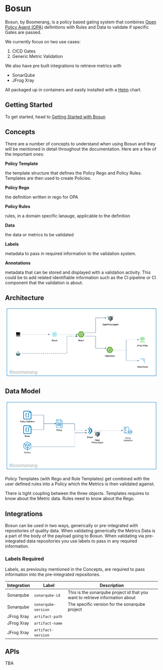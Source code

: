 # Bosun

Bosun, by Boomerang, is a policy based gating system that combines [Open Policy Agent (OPA)](https://openpolicyagent.org/) definitions with Rules and Data to validate if specific Gates are passed.

We currently focus on two use cases:
1. CICD Gates
2. Generic Metric Validation

We also have pre built integrations to retrieve metrics with
- SonarQube
- JFrog Xray

All packaged up in containers and easily installed with a [Helm](https://helm.sh/) chart.

## Getting Started

To get started, head to [Getting Started with Bosun](./bosun-getting-started.md)

## Concepts

There are a number of concepts to understand when using Bosun and they will be mentioned in detail throughout the documentation. Here are a few of the important ones:

**Policy Template**

the template structure that defines the Policy Rego and Policy Rules. Templates are then used to create Policies. 

**Policy Rego**

the definition written in rego for OPA

**Policy Rules**

rules, in a domain specific lanauge, applicable to the definition

**Data**

the data or metrics to be validated

**Labels** 

metadata to pass in required information to the validation system.

**Annotations**

metadata that can be stored and displayed with a validation activity. This could be to add related identifiable information such as the CI pipeline or CI component that the validation is about.

## Architecture

![Architecture](../assets/bosun-architecture.png)

## Data Model

![Data](../assets/bosun-data.png)

Policy Templates (with Rego and Rule Templates) get combined with the user defined rules into a Policy which the Metrics is then validated against.

There is tight coupling between the three objects. Templates requires to know about the Metric data. Rules need to know about the Rego.

## Integrations

Bosun can be used in two ways, generically or pre-integrated with repositories of quality data. When validating generically the Metrics Data is a part of the body of the payload going to Bosun. When validating via pre-integrated data repositories you use labels to pass in any required information.

### Labels Required

Labels, as previoulsy mentioned in the Concepts, are required to pass information into the pre-integrated repositories.


| Integration | Label | Description |
| --- | --- | --- |
| Sonarqube | `sonarqube-id` | This is the sonarqube project id that you want to retrieve information about |
| Sonarqube | `sonarqube-version` | The specific version for the sonarqube project |
| JFrog Xray | `artifact-path` | |
| JFrog Xray | `artifact-name` | |
| JFrog Xray | `artifact-version` | |

## APIs

TBA
